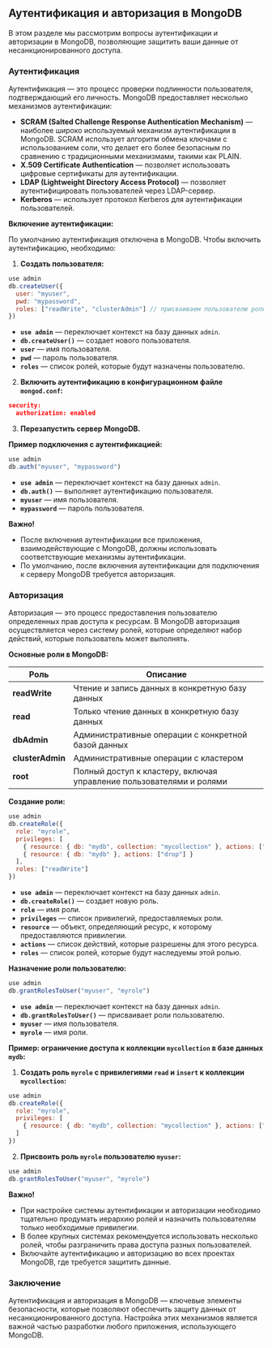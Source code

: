 ## Аутентификация и авторизация в MongoDB

В этом разделе мы рассмотрим вопросы аутентификации и авторизации в MongoDB, позволяющие защитить ваши данные от несанкционированного доступа.

### Аутентификация

Аутентификация — это процесс проверки подлинности пользователя, подтверждающий его личность. MongoDB предоставляет несколько механизмов аутентификации:

* **SCRAM (Salted Challenge Response Authentication Mechanism)** — наиболее широко используемый механизм аутентификации в MongoDB. SCRAM использует алгоритм обмена ключами с использованием соли, что делает его более безопасным по сравнению с традиционными механизмами, такими как PLAIN.
* **X.509 Certificate Authentication** — позволяет использовать цифровые сертификаты для аутентификации. 
* **LDAP (Lightweight Directory Access Protocol)** — позволяет аутентифицировать пользователей через LDAP-сервер.
* **Kerberos** — использует протокол Kerberos для аутентификации пользователей.

**Включение аутентификации:**

По умолчанию аутентификация отключена в MongoDB. Чтобы включить аутентификацию, необходимо:

1. **Создать пользователя:**

```javascript
use admin
db.createUser({
  user: "myuser",
  pwd: "mypassword",
  roles: ["readWrite", "clusterAdmin"] // присваиваем пользователю роли
})
```

* **`use admin`** — переключает контекст на базу данных `admin`.
* **`db.createUser()`** — создает нового пользователя.
* **`user`** — имя пользователя.
* **`pwd`** — пароль пользователя.
* **`roles`** — список ролей, которые будут назначены пользователю.

2. **Включить аутентификацию в конфигурационном файле `mongod.conf`:**

```json
security:
  authorization: enabled
```

3. **Перезапустить сервер MongoDB.**

**Пример подключения с аутентификацией:**

```javascript
use admin
db.auth("myuser", "mypassword")
```

* **`use admin`** — переключает контекст на базу данных `admin`.
* **`db.auth()`** — выполняет аутентификацию пользователя.
* **`myuser`** — имя пользователя.
* **`mypassword`** — пароль пользователя.

**Важно!** 
* После включения аутентификации все приложения, взаимодействующие с MongoDB, должны использовать соответствующие механизмы аутентификации. 
* По умолчанию, после включения аутентификации для подключения к серверу MongoDB  требуется авторизация.


### Авторизация

Авторизация — это процесс предоставления пользователю определенных прав доступа к ресурсам. В MongoDB авторизация осуществляется через систему ролей, которые определяют набор действий, которые пользователь может выполнять.

**Основные роли в MongoDB:**

| Роль | Описание |
|---|---|
| **readWrite** | Чтение и запись данных в конкретную базу данных |
| **read** | Только чтение данных в конкретную базу данных |
| **dbAdmin** | Административные операции с конкретной базой данных |
| **clusterAdmin** | Административные операции с кластером |
| **root** | Полный доступ к кластеру, включая управление пользователями и ролями |

**Создание роли:**

```javascript
use admin
db.createRole({
  role: "myrole",
  privileges: [
    { resource: { db: "mydb", collection: "mycollection" }, actions: ["read", "insert"] },
    { resource: { db: "mydb" }, actions: ["drop"] }
  ],
  roles: ["readWrite"]
})
```

* **`use admin`** — переключает контекст на базу данных `admin`.
* **`db.createRole()`** — создает новую роль.
* **`role`** — имя роли.
* **`privileges`** — список привилегий, предоставляемых роли.
* **`resource`** — объект, определяющий ресурс, к которому предоставляются привилегии.
* **`actions`** — список действий, которые разрешены для этого ресурса.
* **`roles`** — список ролей, которые будут наследуемы этой ролью.

**Назначение роли пользователю:**

```javascript
use admin
db.grantRolesToUser("myuser", "myrole")
```

* **`use admin`** — переключает контекст на базу данных `admin`.
* **`db.grantRolesToUser()`** — присваивает роли пользователю.
* **`myuser`** — имя пользователя.
* **`myrole`** — имя роли.

**Пример: ограничение доступа к коллекции `mycollection` в базе данных `mydb`:**

1. **Создать роль `myrole` с привилегиями `read` и `insert` к коллекции `mycollection`:**

```javascript
use admin
db.createRole({
  role: "myrole",
  privileges: [
    { resource: { db: "mydb", collection: "mycollection" }, actions: ["read", "insert"] }
  ]
})
```

2. **Присвоить роль `myrole` пользователю `myuser`:**

```javascript
use admin
db.grantRolesToUser("myuser", "myrole")
```

**Важно!**

*  При настройке системы аутентификации и авторизации необходимо тщательно продумать иерархию ролей и назначить пользователям только необходимые привилегии.
*  В более крупных системах рекомендуется использовать несколько ролей, чтобы разграничить права доступа разных пользователей.
*  Включайте аутентификацию и авторизацию во всех проектах MongoDB, где требуется защитить данные.

### Заключение

Аутентификация и авторизация в MongoDB — ключевые элементы безопасности, которые позволяют обеспечить защиту данных от несанкционированного доступа.  Настройка этих механизмов является важной частью разработки любого приложения, использующего MongoDB. 
